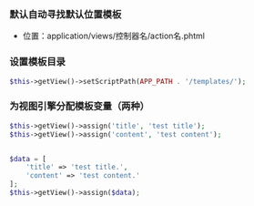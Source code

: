 ### 默认自动寻找默认位置模板
- 位置：application/views/控制器名/action名.phtml
### 设置模板目录
```php
$this->getView()->setScriptPath(APP_PATH . '/templates/');
```
### 为视图引擎分配模板变量（两种）
```php
$this->getView()->assign('title', 'test title');
$this->getView()->assign('content', 'test content');


$data = [
    'title' => 'test title.',
    'content' => 'test content.'
];
$this->getView()->assign($data);
```